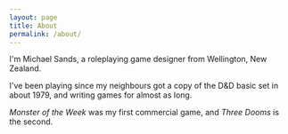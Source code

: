 ```yaml
---
layout: page
title: About
permalink: /about/
---
```

I'm Michael Sands, a roleplaying game designer from Wellington, New Zealand.

I've been playing since my neighbours got a copy of the D&D basic set in about 1979, and writing games for almost as long.

*Monster of the Week* was my first commercial game, and *Three Dooms* is the second.
